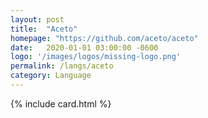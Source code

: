 ```yaml
---
layout: post
title:  "Aceto"
homepage: "https://github.com/aceto/aceto"
date:   2020-01-01 03:00:00 -0600
logo: '/images/logos/missing-logo.png'
permalink: /langs/aceto
category: Language
---
```


{% include card.html %}
